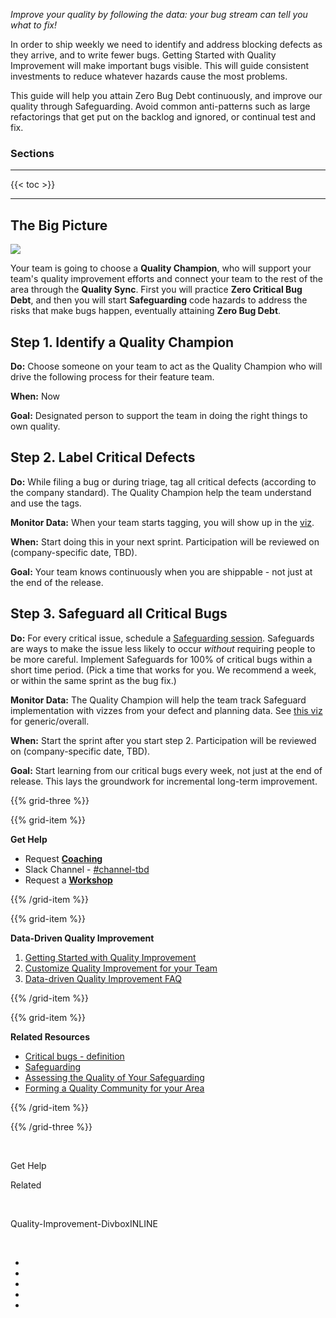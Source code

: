 _Improve your quality by following the data: your bug stream can tell you what to fix!_

In order to ship weekly we need to identify and address blocking defects as they arrive, and to write fewer bugs. Getting Started with Quality Improvement will make important bugs visible. This will guide consistent investments to reduce whatever hazards cause the most problems.

This guide will help you attain Zero Bug Debt continuously, and improve our quality through Safeguarding. Avoid common anti-patterns such as large refactorings that get put on the backlog and ignored, or continual test and fix.


### Sections

----------

{{< toc >}}

----------

## The Big Picture

![](../img/starting-components.png)

Your team is going to choose a **Quality Champion**, who will support your team's quality improvement efforts and connect your team to the rest of the area through the **Quality Sync**. First you will practice **Zero Critical Bug Debt**, and then you will start **Safeguarding** code hazards to address the risks that make bugs happen, eventually attaining **Zero Bug Debt**.

## Step 1. Identify a Quality Champion

**Do:** Choose someone on your team to act as the Quality Champion who will drive the following process for their feature team.

**When:** Now

**Goal:** Designated person to support the team in doing the right things to own quality.

## Step 2. Label Critical Defects

**Do:** While filing a bug or during triage, tag all critical defects (according to the company standard). The Quality Champion&nbsp;help the team understand and use the tags.

**Monitor Data:** When your team starts tagging, you will show up in the [viz](#company-specific-url).

**When:** Start doing this in your next sprint. Participation will be reviewed on (company-specific date, TBD).

**Goal:** Your team knows continuously when you are shippable - not just at the end of the release.

## Step 3. Safeguard all Critical Bugs

**Do:** For every critical issue, schedule a [Safeguarding session](../safeguarding/). Safeguards are ways to make the issue less likely to occur _without_ requiring people to be more careful. Implement Safeguards for 100% of critical bugs within a short time period. (Pick a time that works for you. We recommend a week, or within the same sprint as the bug fix.)

**Monitor Data:** The Quality Champion will help the team track Safeguard implementation with vizzes from your defect and planning data. See [this viz](#company-specific-overview-viz) for generic/overall.

**When:** Start the sprint after you start step 2. Participation will be reviewed on (company-specific date, TBD).

**Goal:** Start learning from our critical bugs every week, not just at the end of release. This lays the groundwork for incremental long-term improvement.


{{% grid-three %}}

{{% grid-item %}}

**Get Help**

* Request **[Coaching](#url-tbd)**
* Slack Channel - [#channel-tbd](#url-tbd)
* Request a **[Workshop](#url-tbd)**

{{% /grid-item %}}

{{% grid-item %}}

**Data-Driven Quality Improvement** 

1. [Getting Started with Quality Improvement](starting/)
2. [Customize Quality Improvement for your Team](customizing/)
3. [Data-driven Quality Improvement FAQ](faq/)

{{% /grid-item %}}

{{% grid-item %}}

**Related Resources**

* [Critical bugs - definition](#company-specific-url)
* [Safeguarding](#../safeguarding/)
* [Assessing the Quality of Your Safeguarding](#../safeguarding/assessing/)
* [Forming a Quality Community for your Area](community/)

{{% /grid-item %}}

{{% /grid-three %}}


<p><br /></p></ac:layout-cell></ac:layout-section><ac:layout-section ac:type="three_equal"><ac:layout-cell>
<p><ac:structured-macro ac:name="multiexcerpt-include" ac:schema-version="1" ac:macro-id="affcaa49-05fc-46ae-85f5-edde712e9836"><ac:parameter ac:name="MultiExcerptName">Get Help</ac:parameter><ac:parameter ac:name="PageWithExcerpt"><ac:link><ri:page ri:content-title="Data-Driven Quality Improvement" /></ac:link></ac:parameter></ac:structured-macro></p></ac:layout-cell><ac:layout-cell>
<p><ac:structured-macro ac:name="multiexcerpt-include" ac:schema-version="1" ac:macro-id="cd857311-5973-4261-9674-3ad0090fb672"><ac:parameter ac:name="MultiExcerptName">Related</ac:parameter><ac:parameter ac:name="PageWithExcerpt"><ac:link><ri:page ri:content-title="Data-Driven Quality Improvement" /></ac:link></ac:parameter></ac:structured-macro></p></ac:layout-cell><ac:layout-cell>
<p class="auto-cursor-target"><br /></p><ac:structured-macro ac:name="multiexcerpt" ac:schema-version="1" ac:macro-id="2a5558ca-2827-48f8-8243-c22fd4ae426d"><ac:parameter ac:name="MultiExcerptName">Quality-Improvement-Divbox</ac:parameter><ac:parameter ac:name="atlassian-macro-output-type">INLINE</ac:parameter><ac:rich-text-body>
<p class="auto-cursor-target"><br /></p><ac:structured-macro ac:name="divbox" ac:schema-version="1" ac:macro-id="fdd87a76-e95a-494d-b6c1-8fd2326da67a"><ac:rich-text-body>
<p><strong><ac:link /></strong></p>
<ul>
<li><ac:link><ri:page ri:content-title="Quality Improvement FAQ" /></ac:link></li>
<li><ac:link><ri:page ri:content-title="CD*Blocker Tags - CDShipBlocker CDValidationBlocker NotAlpoDevBlocker" /></ac:link></li>
<li><ac:link><ri:page ri:content-title="RCA+R Guide to Root Cause Analysis and Remediation" /></ac:link></li>
<li><ac:link><ri:page ri:content-title="Assessing the Quality of Your RCAs and Remediations" /></ac:link></li>
<li><ac:link><ri:page ri:content-title="Forming a Quality Community for your Area" /></ac:link></li></ul></ac:rich-text-body></ac:structured-macro>
<p class="auto-cursor-target"><br /></p></ac:rich-text-body></ac:structured-macro>
<p class="auto-cursor-target"><br /></p></ac:layout-cell></ac:layout-section></ac:layout>